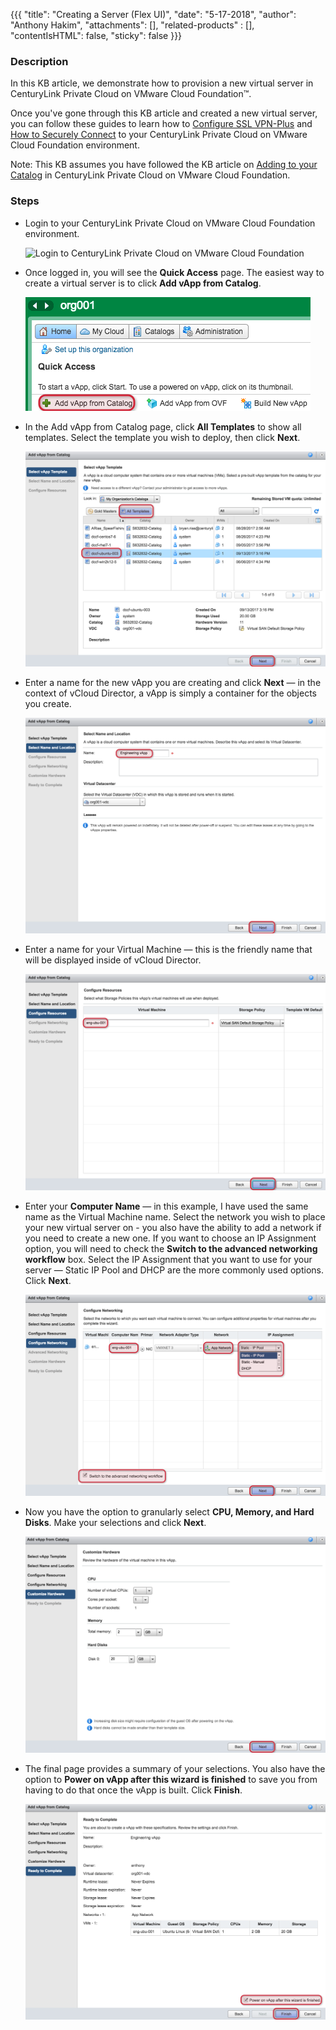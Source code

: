 {{{
  "title": "Creating a Server (Flex UI)",
  "date": "5-17-2018",
  "author": "Anthony Hakim",
  "attachments": [],
  "related-products" : [],
  "contentIsHTML": false,
  "sticky": false
}}}

### Description
In this KB article, we demonstrate how to provision a new virtual server in CenturyLink Private Cloud on VMware Cloud Foundation™.

Once you've gone through this KB article and created a new virtual server, you can follow these guides to learn how to [Configure SSL VPN-Plus](../Security/configuring-sslvpn-plus.md) and [How to Securely Connect](../Security/how-to-securely-connect.md) to your CenturyLink Private Cloud on VMware Cloud Foundation environment.

Note: This KB assumes you have followed the KB article on [Adding to your Catalog](../General/add-to-catalog.md) in CenturyLink Private Cloud on VMware Cloud Foundation.

### Steps
* Login to your CenturyLink Private Cloud on VMware Cloud Foundation environment.

  ![Login to CenturyLink Private Cloud on VMware Cloud Foundation](../images/dccf/login-to-dcc-f.png)

* Once logged in, you will see the __Quick Access__ page. The easiest way to create a virtual server is to click __Add vApp from Catalog__.

  ![Quick Access](../../images/dccf/creating-a-server1.png)

* In the Add vApp from Catalog page, click __All Templates__ to show all templates. Select the template you wish to deploy, then click __Next__.

  ![Select vApp Template](../../images/dccf/creating-a-server2.png)

* Enter a name for the new vApp you are creating and click __Next__ &mdash; in the context of vCloud Director, a vApp is simply a container for the objects you create.

  ![Select Name and Location](../../images/dccf/creating-a-server3.png)

* Enter a name for your Virtual Machine &mdash; this is the friendly name that will be displayed inside of vCloud Director.

  ![Configure Resources](../../images/dccf/creating-a-server4.png)

* Enter your __Computer Name__ &mdash; in this example, I have used the same name as the Virtual Machine name. Select the network you wish to place your new virtual server on - you also have the ability to add a network if you need to create a new one. If you want to choose an IP Assignment option, you will need to check the __Switch to the advanced networking workflow__ box. Select the IP Assignment that you want to use for your server &mdash; Static IP Pool and DHCP are the more commonly used options. Click __Next__.

  ![Configure Networking](../../images/dccf/creating-a-server5.png)

* Now you have the option to granularly select __CPU, Memory, and Hard Disks__. Make your selections and click __Next__.

  ![Customize Hardware](../../images/dccf/creating-a-server6.png)

* The final page provides a summary of your selections. You also have the option to __Power on vApp after this wizard is finished__ to save you from having to do that once the vApp is built. Click __Finish__.

  ![Ready to Complete](../../images/dccf/creating-a-server7.png)
